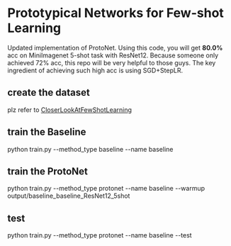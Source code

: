 # Prototypical Networks for Few-shot Learning
Updated implementation of ProtoNet. Using this code, you will get **80.0%** acc on MiniImagenet 5-shot task with ResNet12. Because someone only achieved 72% acc, this repo will be very helpful to those guys. The key ingredient of achieving such high acc is using SGD+StepLR.

## create the dataset  
plz refer to [CloserLookAtFewShotLearning](https://github.com/wyharveychen/CloserLookFewShot)
## train the Baseline
python train.py --method_type baseline --name baseline
## train the ProtoNet
python train.py --method_type protonet --name baseline --warmup output/baseline_baseline_ResNet12_5shot
## test
python train.py --method_type protonet --name baseline --test

